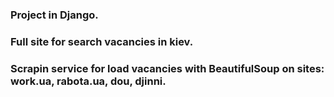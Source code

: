 ### Project in Django. 
### Full site for search vacancies in kiev.
### Scrapin service for load vacancies with BeautifulSoup on sites: work.ua, rabota.ua, dou, djinni.
